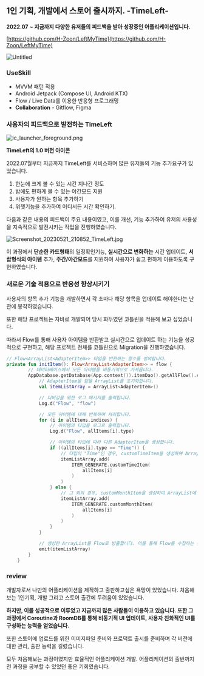 ## 1인 기획, 개발에서 스토어 출시까지.  -TimeLeft-

**2022.07 ~ 지금까지 다양한 유저들의 피드백을 받아 성장중인 어플리케이션입니다.** 

[https://github.com/H-Zoon/LeftMyTime](https://github.com/H-Zoon/LeftMyTime)

![Untitled](https://s3-us-west-2.amazonaws.com/secure.notion-static.com/883f81ff-1a71-4011-ac29-3ee3e6ce2192/Untitled.png)

### UseSkill

- MVVM 패턴 적용
- Android Jetpack (Compose UI, Android KTX)
- Flow / Live Data를 이용한 반응형 프로그래밍
- **Collaboration** - Gitflow, Figma

### 사용자의 피드백으로 발전하는 TimeLeft

![ic_launcher_foreground.png](https://s3-us-west-2.amazonaws.com/secure.notion-static.com/7a3bca5c-074a-46f9-b173-d8c83991beee/ic_launcher_foreground.png)

**TimeLeft의 1.0 버전 아이콘**

2022.07월부터 지금까지 TimeLeft를 서비스하며 많은 유저들의 기능 추가요구가 있었습니다.

1. 한눈에 크게 볼 수 있는 시간 지나간 정도
2. 밤에도 편하게 볼 수 있는 야간모드 지원
3. 사용자가 원하는 항목 추가하기 
4. 위젯기능을 추가하여 어디서든 시간 확인하기.

다음과 같은 내용의 피드백이 주요 내용이였고, 이를 개선, 기능 추가하여 유저의 사용성을 지속적으로 발전시키는 작업을 진행하였습니다.

![Screenshot_20230521_210852_TimeLeft.jpg](https://s3-us-west-2.amazonaws.com/secure.notion-static.com/0a4bc664-783a-4c19-831c-c0d54a21b4c1/Screenshot_20230521_210852_TimeLeft.jpg)

이 과정에서 **단순한 카드형태**의 일정확인기능, **실시간으로 변화하는** 시간 업데이트,  **서랍형식의 아이템** 추가, **주간/야간모드**를 지원하여 사용자가 쉽고 편하게 이용하도록 구현하였습니다.

### 새로운 기술 적용으로 반응성 향상시키기

사용자의 항목 추가 기능을 개발하면서 각 초마다 해당 항목을 업데이트 해야한다는 난관에 봉착하였습니다.

또한 해당 프로젝트는 자바로 개발되어 당시 화두였던 코틀린을 적용해 보고 싶었습니다.

따라서 Flow를 통해 사용자 아이템을 반환받고 실시간으로 업데이트 하는 기능을 성공적으로 구현하고, 해당 프로젝트 전체를 코틀린으로 Migration을 진행하였습니다.

```kotlin
// Flow<ArrayList<AdapterItem>> 타입을 반환하는 함수를 정의합니다.
private fun initItem(): Flow<ArrayList<AdapterItem>> = flow {
        // 데이터베이스에서 모든 아이템을 비동기적으로 가져옵니다.
        AppDatabase.getDatabase(App.context()).itemDao().getAllFlow().collect() { allItems ->
            // AdapterItem을 담을 ArrayList를 초기화합니다.
            val itemListArray = ArrayList<AdapterItem>()

            // 디버깅을 위한 로그 메시지를 출력합니다.
            Log.d("Flow", "flow")

            // 모든 아이템에 대해 반복하며 처리합니다.
            for (i in allItems.indices) {
                // 아이템의 타입을 로그로 출력합니다.
                Log.d("Flow", allItems[i].type)

                // 아이템의 타입에 따라 다른 AdapterItem을 생성합니다.
                if ((allItems[i].type == "Time")) {
                    // 타입이 "Time"인 경우, customTimeItem을 생성하여 ArrayList에 추가합니다.
                    itemListArray.add(
                        ITEM_GENERATE.customTimeItem(
                            allItems[i]
                        )
                    )
                } else {
                    // 그 외의 경우, customMonthItem을 생성하여 ArrayList에 추가합니다.
                    itemListArray.add(
                        ITEM_GENERATE.customMonthItem(
                            allItems[i]
                        )
                    )
                }
            }

            // 생성한 ArrayList를 Flow로 방출합니다. 이를 통해 Flow를 수집하는 곳에서 이 ArrayList를 받아 처리할 수 있습니다.
            emit(itemListArray)
        }
    }
```

### review

개발자로서 나만의 어플리케이션을 제작하고 출판하고싶은 욕망이 있었습니다.  처음해보는 1인기획, 개발 그리고 스토어 출간에 두려움이 있었습니다.  

**하지만, 이를 성공적으로 이루었고 지금까지 많은 사람들이 이용하고 있습니다. 또한 그 과정에서 Coroutine과 RoomDB를 통해 비동기적 UI 업데이트, 사용자 친화적인 UI를 구성하는 능력을 얻었습니다.** 

또한 스토어에 업로드를 위한 이미지파일 준비와 프로덕트 출시를 준비하며 각 버전에 대한 관리, 출판 능력을 길렀습니다. 

모두 처음해보는 과정이였지만 효율적인 어플리케이션 개발. 어플리케이션의 출반까지 전 과정을 공부할 수 있었던 좋은 기회였습니다.
